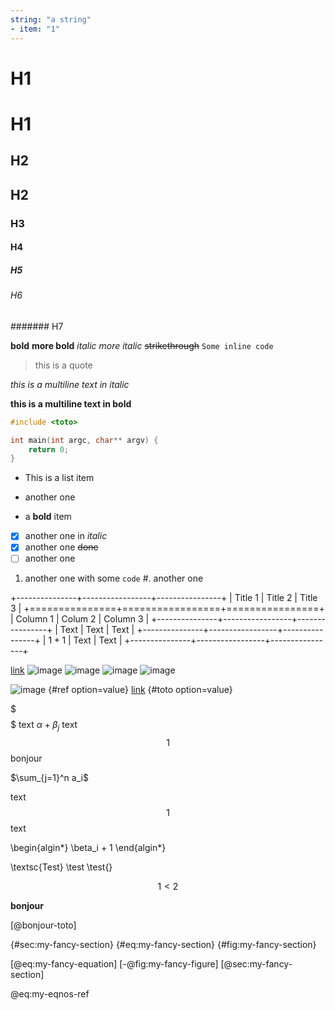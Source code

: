 ```yaml
---
string: "a string"
- item: "1"
---
```


# H1

H1
==

## H2

H2
--

### H3

#### H4

##### H5

###### H6

####### H7

**bold**
__more bold__
*italic*
_more italic_
~~strikethrough~~
`Some inline code`
> this is a quote

_this is
a multiline text
in italic_

**this is a multiline
text
in bold**

```cpp
#include <toto>

int main(int argc, char** argv) {
	return 0;
}
```


* This is a list item
+ another one
- a **bold** item
- [x] another one in _italic_
- [X] another one ~~done~~
- [ ] another one
1. another one with some `code`
#. another one

+---------------+-----------------+----------------+
| Title 1       |     Title 2     |        Title 3 |
+===============+=================+================+
| Column 1      |     Colum 2     |       Column 3 |
+---------------+-----------------+----------------+
| Text          |     Text        |        Text    |
+---------------+-----------------+----------------+
| $1 + 1$       |     Text        |        Text    |
+---------------+-----------------+----------------+

[link](https://www.some-link.rezometz.org/to-to/ti_ti/)
![image](some-image.jpeg)
![image](/fu-ll/pa_th/to/some-image.jpeg)
![image](~/path/from/home/some-image.jpeg)
![image](relative/path/to/some-image.jpeg)

![image](some-image.jpeg) {#ref option=value}
[link](https://www.some-link.rezometz.org/to-to/ti_ti/) {#toto option=value}

$
$$
$$$$
$$$
text
$\alpha + \beta_j$
text
$$1$$
bonjour

$\sum_{j=1}^n a_i$

text
$$1$$
text

\begin{algin*}
	\beta_i + 1
\end{algin*}

\textsc{Test}
\test
\test{}

$$1 < 2$$

<b>bonjour</b>

[@bonjour-toto]

{#sec:my-fancy-section}
{#eq:my-fancy-section}
{#fig:my-fancy-section}

[@eq:my-fancy-equation]
[-@fig:my-fancy-figure]
[@sec:my-fancy-section]

@eq:my-eqnos-ref
